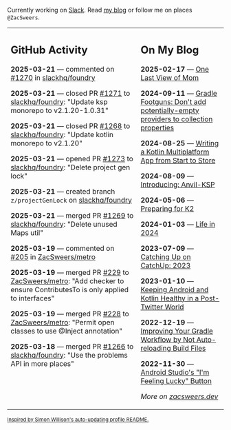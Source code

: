 Currently working on [Slack](https://slack.com/). Read [my blog](https://zacsweers.dev/) or follow me on places `@ZacSweers`.

<table><tr><td valign="top" width="60%">

## GitHub Activity
<!-- githubActivity starts -->
**2025-03-21** — commented on [#1270](https://github.com/slackhq/foundry/pull/1270#issuecomment-2744197454) in [slackhq/foundry](https://github.com/slackhq/foundry)

**2025-03-21** — closed PR [#1271](https://github.com/slackhq/foundry/pull/1271) to [slackhq/foundry](https://github.com/slackhq/foundry): "Update ksp monorepo to v2.1.20-1.0.31"

**2025-03-21** — closed PR [#1268](https://github.com/slackhq/foundry/pull/1268) to [slackhq/foundry](https://github.com/slackhq/foundry): "Update kotlin monorepo to v2.1.20"

**2025-03-21** — opened PR [#1273](https://github.com/slackhq/foundry/pull/1273) to [slackhq/foundry](https://github.com/slackhq/foundry): "Delete project gen lock"

**2025-03-21** — created branch `z/projectGenLock` on [slackhq/foundry](https://github.com/slackhq/foundry)

**2025-03-21** — merged PR [#1269](https://github.com/slackhq/foundry/pull/1269) to [slackhq/foundry](https://github.com/slackhq/foundry): "Delete unused Maps util"

**2025-03-19** — commented on [#205](https://github.com/ZacSweers/metro/issues/205#issuecomment-2738079314) in [ZacSweers/metro](https://github.com/ZacSweers/metro)

**2025-03-19** — merged PR [#229](https://github.com/ZacSweers/metro/pull/229) to [ZacSweers/metro](https://github.com/ZacSweers/metro): "Add checker to ensure ContributesTo is only applied to interfaces"

**2025-03-19** — merged PR [#228](https://github.com/ZacSweers/metro/pull/228) to [ZacSweers/metro](https://github.com/ZacSweers/metro): "Permit open classes to use @Inject annotation"

**2025-03-18** — merged PR [#1266](https://github.com/slackhq/foundry/pull/1266) to [slackhq/foundry](https://github.com/slackhq/foundry): "Use the problems API in more places"
<!-- githubActivity ends -->
</td><td valign="top" width="40%">

## On My Blog
<!-- blog starts -->
**2025-02-17** — [One Last View of Mom](https://www.zacsweers.dev/one-last-view-of-mom/)

**2024-09-11** — [Gradle Footguns: Don't add potentially-empty providers to collection properties](https://www.zacsweers.dev/gradle-footgun-adding-empty-providers-to-collection-properties/)

**2024-08-25** — [Writing a Kotlin Multiplatform App from Start to Store](https://www.zacsweers.dev/writing-a-kotlin-multiplatform-app-from-start-to-store/)

**2024-08-09** — [Introducing: Anvil-KSP](https://www.zacsweers.dev/introducing-anvil-ksp/)

**2024-05-06** — [Preparing for K2](https://www.zacsweers.dev/preparing-for-k2/)

**2024-01-03** — [Life in 2024](https://www.zacsweers.dev/life-in-2024/)

**2023-07-09** — [Catching Up on CatchUp: 2023](https://www.zacsweers.dev/catching-up-on-catchup-2023/)

**2023-01-10** — [Keeping Android and Kotlin Healthy in a Post-Twitter World](https://www.zacsweers.dev/keeping-android-healthy/)

**2022-12-19** — [Improving Your Gradle Workflow by Not Auto-reloading Build Files](https://www.zacsweers.dev/improving-your-workflow-by-not-auto-reloading-build-files/)

**2022-11-30** — [Android Studio's "I'm Feeling Lucky" Button](https://www.zacsweers.dev/android-studios-im-feeling-lucky-button/)
<!-- blog ends -->
_More on [zacsweers.dev](https://zacsweers.dev/)_
</td></tr></table>

<sub><a href="https://simonwillison.net/2020/Jul/10/self-updating-profile-readme/">Inspired by Simon Willison's auto-updating profile README.</a></sub>